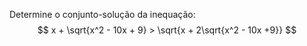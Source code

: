 Determine o conjunto-solução da inequação:
$$
    x + \sqrt{x^2 - 10x + 9} > \sqrt{x + 2\sqrt{x^2 - 10x +9}}
$$